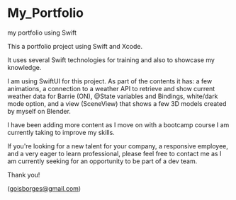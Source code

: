 # My_Portfolio
my portfolio using Swift

This a portfolio project using Swift and Xcode.

It uses several Swift technologies for training and also to showcase my knowledge.

I am using SwiftUI for this project. As part of the contents it has: a few animations, a connection to a weather API to retrieve and show current weather data for Barrie (ON), @State variables and Bindings, white/dark mode option, and a view (SceneView) that shows a few 3D models created by myself on Blender.

I have been adding more content as I move on with a bootcamp course I am currently taking to improve my skills.

If you're looking for a new talent for your company, a responsive employee, and a very eager to learn professional, please feel free to contact me as I am currently seeking for an opportunity to be part of a dev team.

Thank you!

(goisborges@gmail.com)

